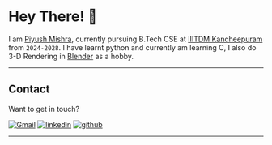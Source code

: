 # Hey There! 👋
I am [Piyush Mishra](https://www.linkedin.com/in/piyush-mishra-056b6a326/), currently pursuing B.Tech CSE at [IIITDM Kancheepuram](https://iiitdm.ac.in) from `2024-2028`. I have learnt python and currently am learning C, I also do 3-D Rendering in [Blender](https://www.blender.org/) as a hobby.

---

## Contact

Want to get in touch?

<div align="left">
    <a href="mailto:piyushmishra0207@gmail.com"><img alt="Gmail" src="https://img.shields.io/badge/Email-Contact-D14836?style=for-the-badge&logo=gmail&logoColor=white"></a>
    <a href="https://www.linkedin.com/in/piyush-mishra-056b6a326/"><img alt="linkedin" src="https://img.shields.io/badge/LinkedIn-Connect-0077B5?style=for-the-badge"></a>
    <a href="https://github.com/pengeon1"><img alt="github" src="https://img.shields.io/badge/Github-Contact-000000?style=for-the-badge"></a>
</div>

---
